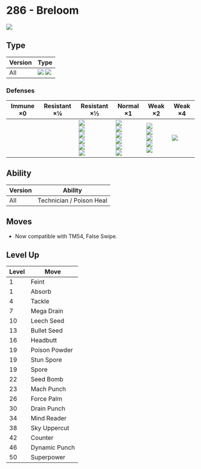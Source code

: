 # 286 - Breloom
![][286]

## Type

Version | Type
---     | ---
All     | ![][grass]  ![][fighting]

### Defenses

Immune ×0 | Resistant ×¼ | Resistant ×½                                                                           | Normal ×1                                                                               | Weak ×2                                                                | Weak ×4
---       | ---          | ---                                                                                    | ---                                                                                     | ---                                                                    | ---
&nbsp;    | &nbsp;       | ![][ground]<br>![][rock]<br>![][water]<br>![][grass]<br>![][electric]<br>![][dark]<br> | ![][normal]<br>![][fighting]<br>![][bug]<br>![][ghost]<br>![][steel]<br>![][dragon]<br> | ![][poison]<br>![][fire]<br>![][psychic]<br>![][ice]<br>![][fairy]<br> | ![][flying]<br>

## Ability

Version | Ability
---     | ---
All     | Technician / Poison Heal

## Moves

 - Now compatible with TM54, False Swipe.

## Level Up

Level | Move
---   | ---
1     | Feint
1     | Absorb
4     | Tackle
7     | Mega Drain
10    | Leech Seed
13    | Bullet Seed
16    | Headbutt
19    | Poison Powder
19    | Stun Spore
19    | Spore
22    | Seed Bomb
23    | Mach Punch
26    | Force Palm
30    | Drain Punch
34    | Mind Reader
38    | Sky Uppercut
42    | Counter
46    | Dynamic Punch
50    | Superpower

[286]: ../img/pokemon/286.png
[normal]: ../img/types/normal.png
[fire]: ../img/types/fire.png
[fighting]: ../img/types/fighting.png
[water]: ../img/types/water.png
[flying]: ../img/types/flying.png
[grass]: ../img/types/grass.png
[poison]: ../img/types/poison.png
[electric]: ../img/types/electric.png
[ground]: ../img/types/ground.png
[psychic]: ../img/types/psychic.png
[rock]: ../img/types/rock.png
[ice]: ../img/types/ice.png
[bug]: ../img/types/bug.png
[dragon]: ../img/types/dragon.png
[ghost]: ../img/types/ghost.png
[dark]: ../img/types/dark.png
[steel]: ../img/types/steel.png
[fairy]: ../img/types/fairy.png
